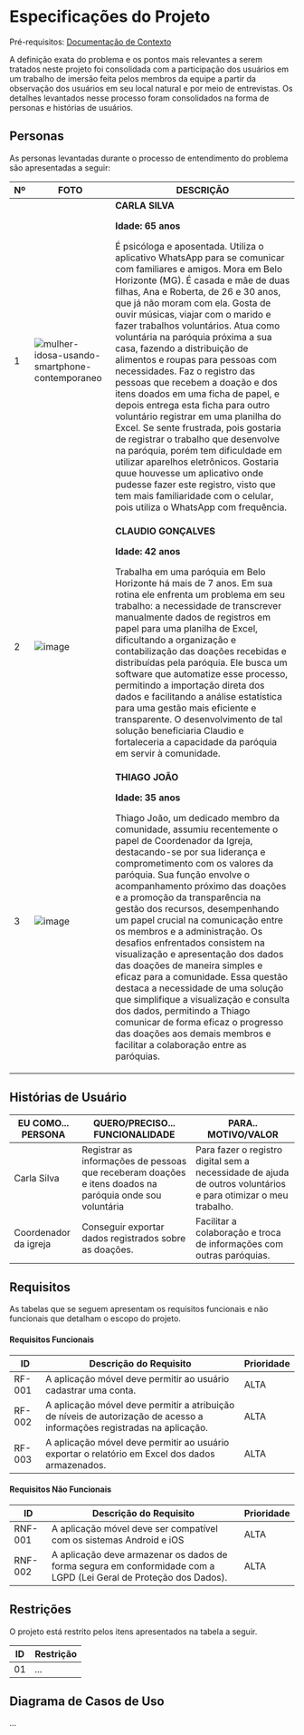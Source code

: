 # Especificações do Projeto

Pré-requisitos: <a href="1-Documentação de Contexto.md"> Documentação de Contexto</a>
<p> A definição exata do problema e os pontos mais relevantes a serem tratados neste projeto foi consolidada com a participação dos usuários em um trabalho de imersão feita pelos membros da equipe a partir da observação dos usuários em seu local natural e por meio de entrevistas. Os detalhes levantados nesse processo foram consolidados na forma de personas e histórias de usuários.

## Personas
As personas levantadas durante o processo de entendimento do problema são apresentadas a seguir:


|Nº                  | FOTO                               |DESCRIÇÃO                               |
|--------------------|------------------------------------|----------------------------------------|
|1|![mulher-idosa-usando-smartphone-contemporaneo](https://github.com/isabelamartinez/app-veaspam/assets/100447878/aa3c7f61-a5e0-44ac-a632-1aab94176149)| **CARLA SILVA** <p>**Idade: 65 anos**</p><p> É psicóloga e aposentada. Utiliza o aplicativo WhatsApp para se comunicar com familiares e amigos. Mora em Belo Horizonte (MG). É casada e mãe de duas filhas, Ana e Roberta, de 26 e 30 anos, que já não moram com ela. Gosta de ouvir músicas, viajar com o marido e fazer trabalhos voluntários. Atua como voluntária na paróquia próxima a sua casa, fazendo a distribuição de alimentos e roupas para pessoas com necessidades. Faz o registro das pessoas que recebem a doação e dos itens doados em uma ficha de papel, e depois entrega esta ficha para outro voluntário registrar em uma planilha do Excel. Se sente frustrada, pois gostaria de registrar o trabalho que desenvolve na paróquia, porém tem dificuldade em utilizar aparelhos eletrônicos. Gostaria quue houvesse um aplicativo onde pudesse fazer este registro, visto que tem mais familiaridade com o celular, pois utiliza o WhatsApp com frequência.|
|2|![image](https://github.com/isabelamartinez/app-veaspam/assets/97044440/acfcae78-ab43-46b1-bcd7-a0685810dde5)|  **CLAUDIO GONÇALVES** <p>**Idade: 42 anos**</p> <p>Trabalha em uma paróquia em Belo Horizonte há mais de 7 anos.  Em sua rotina ele enfrenta um problema em seu trabalho: a necessidade de transcrever manualmente dados de registros em papel para uma planilha de Excel, dificultando a organização e contabilização das doações recebidas e distribuídas pela paróquia. Ele busca um software que automatize esse processo, permitindo a importação direta dos dados e facilitando a análise estatística para uma gestão mais eficiente e transparente. O desenvolvimento de tal solução beneficiaria Claudio e fortaleceria a capacidade da paróquia em servir à comunidade.
|3|![image](https://github.com/isabelamartinez/app-veaspam/assets/89950149/9c024ac1-6ea1-4712-a560-4135761d7b98) | **THIAGO JOÃO** <p>**Idade: 35 anos**</p><p> Thiago João, um dedicado membro da comunidade, assumiu recentemente o papel de Coordenador da Igreja, destacando-se por sua liderança e comprometimento com os valores da paróquia. Sua função envolve o acompanhamento próximo das doações e a promoção da transparência na gestão dos recursos, desempenhando um papel crucial na comunicação entre os membros e a administração. Os desafios enfrentados consistem na visualização e apresentação dos dados das doações de maneira simples e eficaz para a comunidade. Essa questão destaca a necessidade de uma solução que simplifique a visualização e consulta dos dados, permitindo a Thiago comunicar de forma eficaz o progresso das doações aos demais membros e facilitar a colaboração entre as paróquias.

## Histórias de Usuário

|  EU COMO... PERSONA | QUERO/PRECISO... FUNCIONALIDADE| PARA.. MOTIVO/VALOR  |
| ------------ | ------------ | ------------ |
|  Carla Silva | Registrar as informações de pessoas que receberam doações e itens doados na paróquia onde sou voluntária | Para fazer o registro digital sem a necessidade de ajuda de outros voluntários e para otimizar o meu trabalho. |
|  Coordenador da igreja | Conseguir exportar dados registrados sobre as doações. | Facilitar a colaboração e troca de informações com outras paróquias. |

## Requisitos

As tabelas que se seguem apresentam os requisitos funcionais e não funcionais que detalham o escopo do projeto.

#### Requisitos Funcionais

|  ID | Descrição do Requisito  |  Prioridade |
| ------------ | ------------ | ------------ |
|  RF-001 |  A aplicação móvel deve permitir ao usuário cadastrar uma conta. | ALTA  |
|  RF-002 |  A aplicação móvel deve permitir a atribuição de níveis de autorização de acesso a informações registradas na aplicação. | ALTA  |
|  RF-003 |  A aplicação móvel deve permitir ao usuário exportar o relatório em Excel dos dados armazenados. | ALTA  |



#### Requisitos Não Funcionais

|  ID | Descrição do Requisito  |  Prioridade |
|-------|-------------------------|----|
|RNF-001| A aplicação móvel deve ser compatível com os sistemas Android e iOS | ALTA |
|RNF-002| A aplicação deve armazenar os dados de forma segura em conformidade com a LGPD (Lei Geral de Proteção dos Dados). | ALTA |

## Restrições

O projeto está restrito pelos itens apresentados na tabela a seguir.

|ID| Restrição                                             |
|--|-------------------------------------------------------|
|01| ... | ... |

## Diagrama de Casos de Uso

...
